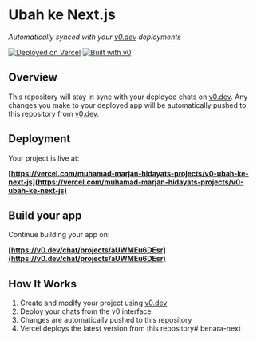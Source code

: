 # Ubah ke Next.js

*Automatically synced with your [v0.dev](https://v0.dev) deployments*

[![Deployed on Vercel](https://img.shields.io/badge/Deployed%20on-Vercel-black?style=for-the-badge&logo=vercel)](https://vercel.com/muhamad-marjan-hidayats-projects/v0-ubah-ke-next-js)
[![Built with v0](https://img.shields.io/badge/Built%20with-v0.dev-black?style=for-the-badge)](https://v0.dev/chat/projects/aUWMEu6DEsr)

## Overview

This repository will stay in sync with your deployed chats on [v0.dev](https://v0.dev).
Any changes you make to your deployed app will be automatically pushed to this repository from [v0.dev](https://v0.dev).

## Deployment

Your project is live at:

**[https://vercel.com/muhamad-marjan-hidayats-projects/v0-ubah-ke-next-js](https://vercel.com/muhamad-marjan-hidayats-projects/v0-ubah-ke-next-js)**

## Build your app

Continue building your app on:

**[https://v0.dev/chat/projects/aUWMEu6DEsr](https://v0.dev/chat/projects/aUWMEu6DEsr)**

## How It Works

1. Create and modify your project using [v0.dev](https://v0.dev)
2. Deploy your chats from the v0 interface
3. Changes are automatically pushed to this repository
4. Vercel deploys the latest version from this repository#   b e n a r a - n e x t  
 